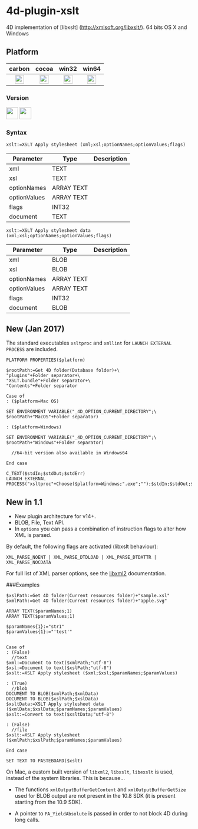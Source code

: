 4d-plugin-xslt
==============

4D implementation of [libxslt] (http://xmlsoft.org/libxslt/). 64 bits OS X and Windows

## Platform

| carbon | cocoa | win32 | win64 |
|:------:|:-----:|:---------:|:---------:|
|<img src="https://cloud.githubusercontent.com/assets/1725068/22371562/1b091f0a-e4db-11e6-8458-8653954a7cce.png" width="24" height="24" />|<img src="https://cloud.githubusercontent.com/assets/1725068/22371562/1b091f0a-e4db-11e6-8458-8653954a7cce.png" width="24" height="24" />|<img src="https://cloud.githubusercontent.com/assets/1725068/22371562/1b091f0a-e4db-11e6-8458-8653954a7cce.png" width="24" height="24" />|<img src="https://cloud.githubusercontent.com/assets/1725068/22371562/1b091f0a-e4db-11e6-8458-8653954a7cce.png" width="24" height="24" />|

### Version

<img src="https://cloud.githubusercontent.com/assets/1725068/18940649/21945000-8645-11e6-86ed-4a0f800e5a73.png" width="32" height="32" /> <img src="https://cloud.githubusercontent.com/assets/1725068/18940648/2192ddba-8645-11e6-864d-6d5692d55717.png" width="32" height="32" />

### Syntax

```
xslt:=XSLT Apply stylesheet (xml;xsl;optionNames;optionValues;flags)
```

Parameter|Type|Description
------------|------------|----
xml|TEXT|
xsl|TEXT|
optionNames|ARRAY TEXT|
optionValues|ARRAY TEXT|
flags|INT32|
document|TEXT|

```
xslt:=XSLT Apply stylesheet data (xml;xsl;optionNames;optionValues;flags)
```

Parameter|Type|Description
------------|------------|----
xml|BLOB|
xsl|BLOB|
optionNames|ARRAY TEXT|
optionValues|ARRAY TEXT|
flags|INT32|
document|BLOB|

## New (Jan 2017)

The standard executables ``xsltproc`` and ``xmllint`` for ``LAUNCH EXTERNAL PROCESS`` are included.

```
PLATFORM PROPERTIES($platform)

$rootPath:=Get 4D folder(Database folder)+\
"plugins"+Folder separator+\
"XSLT.bundle"+Folder separator+\
"Contents"+Folder separator

Case of 
: ($platform=Mac OS)

SET ENVIRONMENT VARIABLE("_4D_OPTION_CURRENT_DIRECTORY";\
$rootPath+"MacOS"+Folder separator)

: ($platform=Windows)

SET ENVIRONMENT VARIABLE("_4D_OPTION_CURRENT_DIRECTORY";\
$rootPath+"Windows"+Folder separator)

  //64-bit version also available in Windows64

End case 

C_TEXT($stdIn;$stdOut;$stdErr)
LAUNCH EXTERNAL PROCESS("xsltproc"+Choose($platform=Windows;".exe";"");$stdIn;$stdOut;$stdErr)
```

## New in 1.1

* New plugin architecture for v14+.
* BLOB, File, Text API.
* In ``options`` you can pass a combination of instruction flags to alter how XML is parsed.

By default, the following flags are activated (libxslt behaviour):

```
XML_PARSE_NOENT | XML_PARSE_DTDLOAD | XML_PARSE_DTDATTR | XML_PARSE_NOCDATA
```

For full list of XML parser options, see the [libxml2](http://xmlsoft.org/html/libxml-parser.html) documentation.

###Examples

```
$xslPath:=Get 4D folder(Current resources folder)+"sample.xsl"
$xmlPath:=Get 4D folder(Current resources folder)+"apple.svg"

ARRAY TEXT($paramNames;1)
ARRAY TEXT($paramValues;1)

$paramNames{1}:="str1"
$paramValues{1}:="'test'"


Case of 
: (False)
  //text
$xml:=Document to text($xmlPath;"utf-8")
$xsl:=Document to text($xslPath;"utf-8")
$xslt:=XSLT Apply stylesheet ($xml;$xsl;$paramNames;$paramValues)

: (True)
  //blob
DOCUMENT TO BLOB($xmlPath;$xmlData)
DOCUMENT TO BLOB($xslPath;$xslData)
$xsltData:=XSLT Apply stylesheet data ($xmlData;$xslData;$paramNames;$paramValues)
$xslt:=Convert to text($xsltData;"utf-8")

: (False)
  //file
$xslt:=XSLT Apply stylesheet ($xmlPath;$xslPath;$paramNames;$paramValues)

End case 

SET TEXT TO PASTEBOARD($xslt)
```

On Mac, a custom built version of ``libxml2``, ``libxslt``, ``libexslt`` is used, instead of the system libraries. This is because...

* The functions ``xmlOutputBufferGetContent`` and ``xmlOutputBufferGetSize`` used for BLOB output are not present in the 10.8 SDK (it is present starting from the 10.9 SDK).

* A pointer to ``PA_YieldAbsolute`` is passed in order to not block 4D during long calls.
